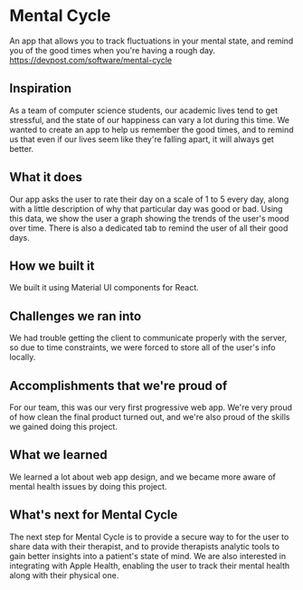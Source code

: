 
# Mental Cycle
An app that allows you to track fluctuations in your mental state, and remind you of the good times when you're having a rough day.
https://devpost.com/software/mental-cycle

## Inspiration
As a team of computer science students, our academic lives tend to get stressful, and the state of our happiness can vary a lot during this time. We wanted to create an app to help us remember the good times, and to remind us that even if our lives seem like they're falling apart, it will always get better.

## What it does
Our app asks the user to rate their day on a scale of 1 to 5 every day, along with a little description of why that particular day was good or bad. Using this data, we show the user a graph showing the trends of the user's mood over time. There is also a dedicated tab to remind the user of all their good days.

## How we built it
We built it using Material UI components for React.

## Challenges we ran into
We had trouble getting the client to communicate properly with the server, so due to time constraints, we were forced to store all of the user's info locally.

## Accomplishments that we're proud of
For our team, this was our very first progressive web app. We're very proud of how clean the final product turned out, and we're also proud of the skills we gained doing this project.

## What we learned
We learned a lot about web app design, and we became more aware of mental health issues by doing this project.

## What's next for Mental Cycle
The next step for Mental Cycle is to provide a secure way to for the user to share data with their therapist, and to provide therapists analytic tools to gain better insights into a patient's state of mind. We are also interested in integrating with Apple Health, enabling the user to track their mental health along with their physical one.
